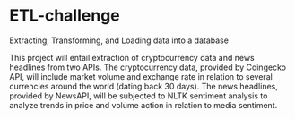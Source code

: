 # ETL-challenge
Extracting, Transforming, and Loading data into a database

  This project will entail extraction of cryptocurrency data and news headlines from two APIs. The cryptocurrency data, provided by Coingecko API, will include market volume and exchange rate in relation to several currencies around the world (dating back 30 days). The news headlines, provided by NewsAPI, will be subjected to NLTK sentiment analysis to analyze trends in price and volume action in relation to media sentiment.

